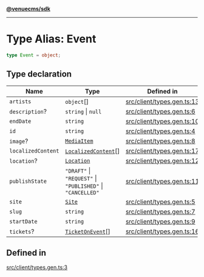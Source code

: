 [**@venuecms/sdk**](../Index.md)

***

# Type Alias: Event

```ts
type Event = object;
```

## Type declaration

| Name | Type | Defined in |
| ------ | ------ | ------ |
| `artists` | `object`[] | [src/client/types.gen.ts:13](https://github.com/venuecms/sdk/blob/f00451b8a27a69349a724b38e003e82c432884fc/src/client/types.gen.ts#L13) |
| `description`? | `string` \| `null` | [src/client/types.gen.ts:6](https://github.com/venuecms/sdk/blob/f00451b8a27a69349a724b38e003e82c432884fc/src/client/types.gen.ts#L6) |
| `endDate` | `string` | [src/client/types.gen.ts:10](https://github.com/venuecms/sdk/blob/f00451b8a27a69349a724b38e003e82c432884fc/src/client/types.gen.ts#L10) |
| `id` | `string` | [src/client/types.gen.ts:4](https://github.com/venuecms/sdk/blob/f00451b8a27a69349a724b38e003e82c432884fc/src/client/types.gen.ts#L4) |
| `image`? | [`MediaItem`](MediaItem.md) | [src/client/types.gen.ts:8](https://github.com/venuecms/sdk/blob/f00451b8a27a69349a724b38e003e82c432884fc/src/client/types.gen.ts#L8) |
| `localizedContent` | [`LocalizedContent`](LocalizedContent.md)[] | [src/client/types.gen.ts:17](https://github.com/venuecms/sdk/blob/f00451b8a27a69349a724b38e003e82c432884fc/src/client/types.gen.ts#L17) |
| `location`? | [`Location`](Location.md) | [src/client/types.gen.ts:12](https://github.com/venuecms/sdk/blob/f00451b8a27a69349a724b38e003e82c432884fc/src/client/types.gen.ts#L12) |
| `publishState` | `"DRAFT"` \| `"REQUEST"` \| `"PUBLISHED"` \| `"CANCELLED"` | [src/client/types.gen.ts:11](https://github.com/venuecms/sdk/blob/f00451b8a27a69349a724b38e003e82c432884fc/src/client/types.gen.ts#L11) |
| `site` | [`Site`](Site.md) | [src/client/types.gen.ts:5](https://github.com/venuecms/sdk/blob/f00451b8a27a69349a724b38e003e82c432884fc/src/client/types.gen.ts#L5) |
| `slug` | `string` | [src/client/types.gen.ts:7](https://github.com/venuecms/sdk/blob/f00451b8a27a69349a724b38e003e82c432884fc/src/client/types.gen.ts#L7) |
| `startDate` | `string` | [src/client/types.gen.ts:9](https://github.com/venuecms/sdk/blob/f00451b8a27a69349a724b38e003e82c432884fc/src/client/types.gen.ts#L9) |
| `tickets`? | [`TicketOnEvent`](TicketOnEvent.md)[] | [src/client/types.gen.ts:16](https://github.com/venuecms/sdk/blob/f00451b8a27a69349a724b38e003e82c432884fc/src/client/types.gen.ts#L16) |

## Defined in

[src/client/types.gen.ts:3](https://github.com/venuecms/sdk/blob/f00451b8a27a69349a724b38e003e82c432884fc/src/client/types.gen.ts#L3)
